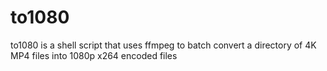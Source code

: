 # to1080
to1080 is a shell script that uses ffmpeg to batch convert a directory of 4K MP4 files into 1080p x264 encoded files
